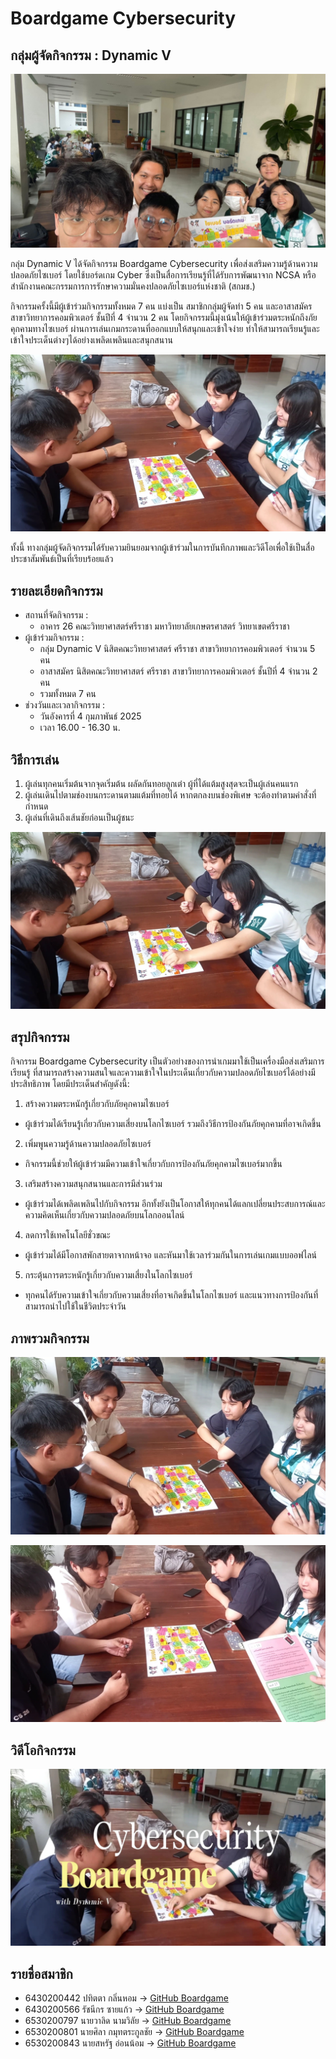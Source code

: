 # Boardgame Cybersecurity

## กลุ่มผู้จัดกิจกรรม : Dynamic V

![image](img/v2.jpg)

กลุ่ม Dynamic V ได้จัดกิจกรรม Boardgame Cybersecurity เพื่อส่งเสริมความรู้ด้านความปลอดภัยไซเบอร์ โดยใช้บอร์ดเกม Cyber ซึ่งเป็นสื่อการเรียนรู้ที่ได้รับการพัฒนาจาก NCSA หรือสำนักงานคณะกรรมการการรักษาความมั่นคงปลอดภัยไซเบอร์แห่งชาติ (สกมช.) 

กิจกรรมครั้งนี้มีผู้เข้าร่วมกิจกรรมทั้งหมด 7 คน แบ่งเป็น สมาชิกกลุ่มผู้จัดทำ 5 คน และอาสาสมัครสาขาวิทยาการคอมพิวเตอร์ ชั้นปีที่ 4 จำนวน 2 คน โดยกิจกรรมนี้มุ่งเน้นให้ผู้เข้าร่วมตระหนักถึงภัยคุกคามทางไซเบอร์ ผ่านการเล่นเกมกระดานที่ออกแบบให้สนุกและเข้าใจง่าย ทำให้สามารถเรียนรู้และเข้าใจประเด็นต่างๆได้อย่างเพลิดเพลินและสนุกสนาน

![image](img/v3.jpg)

ทั้งนี้ ทางกลุ่มผู้จัดกิจกรรมได้รับความยินยอมจากผู้เข้าร่วมในการบันทึกภาพและวิดีโอเพื่อใช้เป็นสื่อประชาสัมพันธ์เป็นที่เรียบร้อยแล้ว

## รายละเอียดกิจกรรม
- สถานที่จัดกิจกรรม :
  - อาคาร 26 คณะวิทยาศาสตร์ศรีราชา มหาวิทยาลัยเกษตรศาสตร์ วิทยาเขตศรีราชา
- ผู้เข้าร่วมกิจกรรม :
  - กลุ่ม Dynamic V นิสิตคณะวิทยาศาสตร์ ศรีราชา สาขาวิทยาการคอมพิวเตอร์ จำนวน 5 คน
  - อาสาสมัคร นิสิตคณะวิทยาศาสตร์ ศรีราชา สาขาวิทยาการคอมพิวเตอร์ ชั้นปีที่ 4 จำนวน 2 คน
  - รวมทั้งหมด 7 คน
- ช่วงวันและเวลากิจกรรม :
  - วันอังคารที่ 4 กุมภาพันธ์ 2025
  - เวลา 16.00 - 16.30 น.

## วิธีการเล่น
1. ผู้เล่นทุกคนเริ่มต้นจากจุดเริ่มต้น ผลัดกันทอยลูกเต๋า ผู้ที่ได้แต้มสูงสุดจะเป็นผู้เล่นคนแรก
2. ผู้เล่นเดินไปตามช่องบนกระดานตามแต้มที่ทอยได้ หากตกลงบนช่องพิเศษ จะต้องทำตามคำสั่งที่กำหนด
3. ผู้เล่นที่เดินถึงเส้นชัยก่อนเป็นผู้ชนะ

![image](img/v4.jpg)

## สรุปกิจกรรม
กิจกรรม Boardgame Cybersecurity เป็นตัวอย่างของการนำเกมมาใช้เป็นเครื่องมือส่งเสริมการเรียนรู้ ที่สามารถสร้างความสนใจและความเข้าใจในประเด็นเกี่ยวกับความปลอดภัยไซเบอร์ได้อย่างมีประสิทธิภาพ โดยมีประเด็นสำคัญดังนี้:
1. สร้างความตระหนักรู้เกี่ยวกับภัยคุกคามไซเบอร์
- ผู้เข้าร่วมได้เรียนรู้เกี่ยวกับความเสี่ยงบนโลกไซเบอร์ รวมถึงวิธีการป้องกันภัยคุกคามที่อาจเกิดขึ้น
2. เพิ่มพูนความรู้ด้านความปลอดภัยไซเบอร์
- กิจกรรมนี้ช่วยให้ผู้เข้าร่วมมีความเข้าใจเกี่ยวกับการป้องกันภัยคุกคามไซเบอร์มากขึ้น
3. เสริมสร้างความสนุกสนานและการมีส่วนร่วม
- ผู้เข้าร่วมได้เพลิดเพลินไปกับกิจกรรม อีกทั้งยังเป็นโอกาสให้ทุกคนได้แลกเปลี่ยนประสบการณ์และความคิดเห็นเกี่ยวกับความปลอดภัยบนโลกออนไลน์
4. ลดการใช้เทคโนโลยีชั่วขณะ
- ผู้เข้าร่วมได้มีโอกาสพักสายตาจากหน้าจอ และหันมาใช้เวลาร่วมกันในการเล่นเกมแบบออฟไลน์
5. กระตุ้นการตระหนักรู้เกี่ยวกับความเสี่ยงในโลกไซเบอร์
- ทุกคนได้รับความเข้าใจเกี่ยวกับความเสี่ยงที่อาจเกิดขึ้นในโลกไซเบอร์ และแนวทางการป้องกันที่สามารถนำไปใช้ในชีวิตประจำวัน

## ภาพรวมกิจกรรม

![image](img/v5.jpg)

![image](img/v6.jpg)

## วิดีโอกิจกรรม
[![image](img/v1.jpg)](https://youtu.be/KJcGwMrpDfo?feature=shared)

## รายชื่อสมาชิก
- 6430200442 ปทิตตา กลิ่นหอม -> [GitHub Boardgame](https://6430200442.github.io/boardgame) 
- 6430200566 รัชนีกร ซายแก้ว  -> [GitHub Boardgame](https://6430200566.github.io/boardgame)
- 6530200797 นายวาลิด นามวิลัย      -> [GitHub Boardgame](https://9jell.github.io/boardgame)
- 6530200801 นายศิลา กมุทตระกูลชัย  -> [GitHub Boardgame](https://sila801.github.io/boardgame)
- 6530200843 นายสหรัฐ อ่อนน้อม     -> [GitHub Boardgame](https://saharat444.github.io/boardgame)


